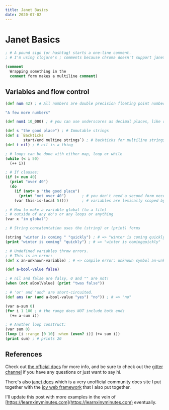 ```yaml
---
title: Janet Basics
date: 2020-07-02
---
```


# Janet Basics

```clojure
; # A pound sign (or hashtag) starts a one-line comment.
; # I'm using clojure's ; comments because chroma doesn't support janet
```

```clojure
(comment
  Wrapping something in the
  comment form makes a multiline comment)
```

## Variables and flow control

```clojure
(def num 42) ; # All numbers are double precision floating point numbers

"A few more numbers"

(def num1 10_000) ; # you can use underscores as decimal places, like ruby

(def s "the good place") ; # Immutable strings
(def s `Backticks
        start/end multine strings`) ; # backticks for multiline strings
(def t nil) ; # nil is a thing

; # loops can be done with either map, loop or while
(while (< i 50)
  (++ i))

; # If clauses:
(if (> num 40)
  (print "over 40")
  (do
    (if (not= s "the good place")
      (print "not over 40")       ; # you don't need a second form necessarily
    (var this-is-local 5))))      ; # variables are lexically scoped by default

; # How to make a variable global (to a file)
; # outside of any do's or any loops or anything
(var x "im global")

; # String concatentation uses the (string) or (print) forms

(string "winter is coming " "quickly") ; # => "winter is coming quickly"
(print "winter is coming" "quickly") ; # => "winter is comingquickly"

; # Undefined variables throw errors.
; # This is an error:
(def x an-unknown-variable) ; # => compile error: unknown symbol an-unknown-variable while compiling repl

(def a-bool-value false)

; # nil and false are falsy, 0 and "" are not!
(when (not aBoolValue) (print "twas false"))

; # 'or' and 'and' are short-circuited.
(def ans (or (and a-bool-value "yes") "no")) ; # => "no"

(var a-sum 0)
(for i 1 100 ; # the range does NOT include both ends
  (+= a-sum i))

; # Another loop construct:
(var sum 0)
(loop [i :range [0 10] :when (even? i)] (+= sum i))
(print sum) ; # prints 20
```

## References

Check out [the official docs](https://janet-lang.org/docs/index.html) for more info, and be sure to check out the [gitter channel](https://gitter.im/janet-language/community) if you have any questions or just want to say hi.

There's also [janet docs](https://janetdocs.com) which is a very unofficial community docs site I put together with the [joy web framework](https://joyframework.com) that I also put together.

I'll update this post with more examples in the vein of [https://learnxinyminutes.com](https://learnxinyminutes.com) eventually.
